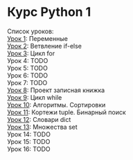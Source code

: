 # Курс Python 1

Список уроков:  
[Урок 1](lesson01_vars): Переменные  
[Урок 2](lesson02_ifelse): Ветвление if-else  
[Урок 3](lesson03_for): Цикл for  
Урок 4: TODO  
Урок 5: TODO  
Урок 6: TODO  
Урок 7: TODO  
[Урок 8](lesson08_project): Проект записная книжка  
[Урок 9](lesson09_while): Цикл while  
[Урок 10](lesson10_algorithms): Алгоритмы. Сортировки  
[Урок 11](lesson11_tuple): Кортежи tuple. Бинарный поиск  
[Урок 12](lesson12_dict): Словари dict  
[Урок 13](lesson13_set): Множества set  
Урок 14: TODO  
Урок 15: TODO  
Урок 16: TODO  

